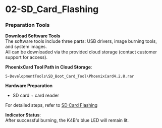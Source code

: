 # 02-SD_Card_Flashing

### Preparation Tools  

**Download Software Tools**  
The software tools include three parts: USB drivers, image burning tools, and system images.  
All can be downloaded via the provided cloud storage (contact customer support for access).  

**PhoenixCard Tool Path in Cloud Storage**:  
```  
5-DevelopmentTools\SD_Boot_Card_Tool\PhoenixCard4.2.8.rar  
```

**Hardware Preparation**  
- SD card + card reader  

For detailed steps, refer to  [SD Card Flashing](../../../common/en/allwinner_burnning/SD_Card_Flashing.md)  

**Indicator Status**:  
After successful burning, the K4B's blue LED will remain lit.  

